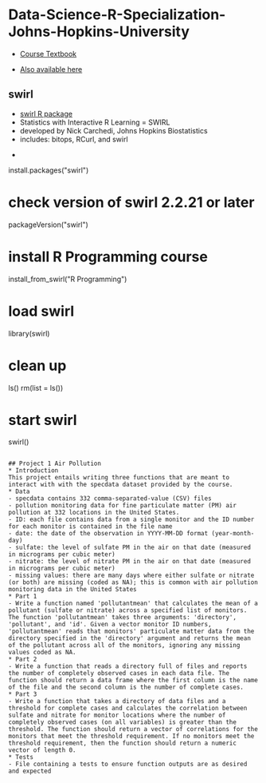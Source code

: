 # Data-Science-R-Specialization-Johns-Hopkins-University
* [Course Textbook](https://leanpub.com/rprogramming?utm_source=coursera&utm_medium=CourseraEmail&utm_campaign=Coursera) 
- [Also available here](https://www.lulu.com/shop/roger-peng/r-programming-for-data-science/paperback/product-22280814.html?page=1&pageSize=4) 

## swirl
* [swirl R package](https://swirlstats.com/)
* Statistics with Interactive R Learning = SWIRL
* developed by Nick Carchedi, Johns Hopkins Biostatistics
* includes: bitops, RCurl, and swirl
* ```# install swirl package
install.packages("swirl")

# check version of swirl 2.2.21 or later
packageVersion("swirl")

# install R Programming course
install_from_swirl("R Programming")

# load swirl
library(swirl)

# clean up
ls()
rm(list = ls())

# start swirl
swirl()
```

## Project 1 Air Pollution
* Introduction
This project entails writing three functions that are meant to interact with with the specdata dataset provided by the course. 
* Data
- specdata contains 332 comma-separated-value (CSV) files 
- pollution monitoring data for fine particulate matter (PM) air pollution at 332 locations in the United States. 
- ID: each file contains data from a single monitor and the ID number for each monitor is contained in the file name 
- date: the date of the observation in YYYY-MM-DD format (year-month-day)
- sulfate: the level of sulfate PM in the air on that date (measured in micrograms per cubic meter)
- nitrate: the level of nitrate PM in the air on that date (measured in micrograms per cubic meter)
- missing values: there are many days where either sulfate or nitrate (or both) are missing (coded as NA); this is common with air pollution monitoring data in the United States
* Part 1
- Write a function named 'pollutantmean' that calculates the mean of a pollutant (sulfate or nitrate) across a specified list of monitors. The function 'pollutantmean' takes three arguments: 'directory', 'pollutant', and 'id'. Given a vector monitor ID numbers, 'pollutantmean' reads that monitors' particulate matter data from the directory specified in the 'directory' argument and returns the mean of the pollutant across all of the monitors, ignoring any missing values coded as NA. 
* Part 2
- Write a function that reads a directory full of files and reports the number of completely observed cases in each data file. The function should return a data frame where the first column is the name of the file and the second column is the number of complete cases.
* Part 3
- Write a function that takes a directory of data files and a threshold for complete cases and calculates the correlation between sulfate and nitrate for monitor locations where the number of completely observed cases (on all variables) is greater than the threshold. The function should return a vector of correlations for the monitors that meet the threshold requirement. If no monitors meet the threshold requirement, then the function should return a numeric vector of length 0. 
* Tests
- File containing a tests to ensure function outputs are as desired and expected
